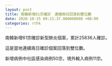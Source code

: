```yaml
---
layout: post
title: 南韓新增61宗確診　連續兩日回落到雙位數
date: 2020-10-25 09:21:37.000000000 +08:00
categories: rthk
---
```


南韓新增61宗確診新型肺炎個案，累計25836人確診。

這是當地連續兩日確診個案回落到雙位數。

新增病例中社區感染病例50宗，境外輸入病例11宗。
